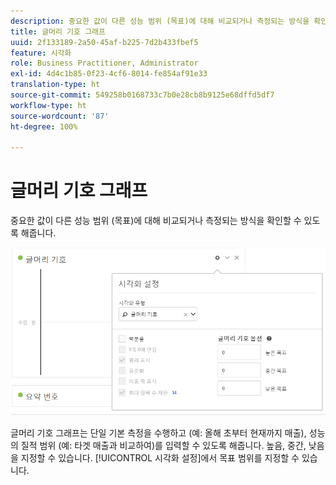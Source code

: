 ```yaml
---
description: 중요한 값이 다른 성능 범위 (목표)에 대해 비교되거나 측정되는 방식을 확인할 수 있도록 해줍니다.
title: 글머리 기호 그래프
uuid: 2f133189-2a50-45af-b225-7d2b433fbef5
feature: 시각화
role: Business Practitioner, Administrator
exl-id: 4d4c1b85-0f23-4cf6-8014-fe854af91e33
translation-type: ht
source-git-commit: 549258b0168733c7b0e28cb8b9125e68dffd5df7
workflow-type: ht
source-wordcount: '87'
ht-degree: 100%

---
```


# 글머리 기호 그래프

중요한 값이 다른 성능 범위 (목표)에 대해 비교되거나 측정되는 방식을 확인할 수 있도록 해줍니다.

![](assets/bullet-image.png)

글머리 기호 그래프는 단일 기본 측정을 수행하고 (예: 올해 초부터 현재까지 매출), 성능의 질적 범위 (예: 타겟 매출과 비교하여)를 입력할 수 있도록 해줍니다. 높음, 중간, 낮음을 지정할 수 있습니다. [!UICONTROL 시각화 설정]에서 목표 범위를 지정할 수 있습니다.

